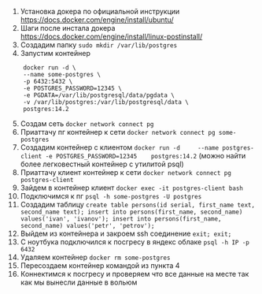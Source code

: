 
1. Установка докера по официальной инструкции https://docs.docker.com/engine/install/ubuntu/
2. Шаги после инстала докера https://docs.docker.com/engine/install/linux-postinstall/
3. Создадим папку ```sudo mkdir /var/lib/postgres```
4. Запустим контейнер
```
    docker run -d \
    --name some-postgres \
    -p 6432:5432 \
    -e POSTGRES_PASSWORD=12345 \
    -e PGDATA=/var/lib/postgresql/data/pgdata \
    -v /var/lib/postgres:/var/lib/postgresql/data \
    postgres:14.2
```
5. Создам сеть ```docker network connect pg```
6. Приаттачу пг контейнер к сети ```docker network connect pg some-postgres```
7. Создадим контейнер с клиентом ```docker run -d     --name postgres-client -e POSTGRES_PASSWORD=12345    postgres:14.2``` (можно найти более легковестный контейнер с утилитой psql)
8. Приаттачу клиент контейнер к сети ```docker network connect pg postgres-client```
9. Зайдем в контейнер клиент ```docker exec -it postgres-client bash```
10. Подключимся к пг ```psql -h some-postgres -U postgres```
11. Создадим таблицу ```create table persons(id serial, first_name text, second_name text); insert into persons(first_name, second_name) values('ivan', 'ivanov'); insert into persons(first_name, second_name) values('petr', 'petrov');```
12. Выйдем из контейнера и закроем ssh соединение ```exit; exit;```
13. С ноутбука подключился к посгресу в яндекс облаке ```psql -h IP -p 6432```
14. Удаляем контейнер ```docker rm some-postgres```
15. Пересоздаем контейнер командой из пункта 4
16. Коннектимся к посгресу и проверяем что все данные на месте так как мы вынесли данные в вольюм
